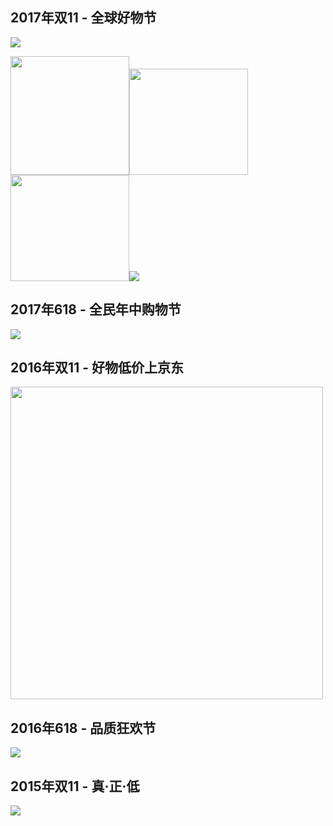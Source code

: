 ## 2017年双11 - 全球好物节

<img src="https://img20.360buyimg.com/da/jfs/t9601/25/2008908153/24250/25d54882/59ed6ab1N7b3f167a.png">

<img height="190" height="170" src="https://img30.360buyimg.com/da/jfs/t11560/356/356131575/202990/e267f38a/59eeb7e6Ne7a91dbe.gif"><img width="190" height="170" src="https://img30.360buyimg.com/da/jfs/t11422/180/758247693/53942/2c9b7366/59f7fb4dN3e19c8ab.gif"><img width="190" height="170" src="https://img14.360buyimg.com/da/jfs/t11449/351/756292661/140449/9eead89f/59f7fbcbN5b298335.gif" ><img src="https://img12.360buyimg.com/da/jfs/t11863/176/1520682882/53376/16852692/5a02c1f3Nd741e3fb.gif">

## 2017年618 - 全民年中购物节

<img src="http://img11.360buyimg.com/uba/jfs/t10555/68/2393774355/24610/930622c7/59f6be45N277c16e7.jpg">

## 2016年双11 - 好物低价上京东

<img width="500" src="http://img13.360buyimg.com/uba/jfs/t10903/215/2382847678/51781/7f65c587/59f6c5b4N3fc47a60.jpg">

## 2016年618 - 品质狂欢节

<img src="http://img12.360buyimg.com/uba/jfs/t7768/80/3394786082/62474/25e4d41d/59f6c688Nb00f794b.jpg">

## 2015年双11 - 真·正·低

<img src="http://img12.360buyimg.com/uba/jfs/t13402/98/44108848/25470/95f3585f/5a025e3bN221c2cb9.jpg">
